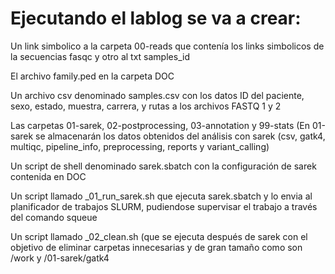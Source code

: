 # Ejecutando el lablog se va a crear:

Un link simbolico a la carpeta 00-reads que contenía los links simbolicos de la secuencias fasqc y otro al txt samples_id

El archivo family.ped en la carpeta DOC

Un archivo csv denominado samples.csv con los datos ID del paciente, sexo, estado, muestra, carrera, y rutas a los archivos FASTQ 1 y 2

Las carpetas 01-sarek, 02-postprocessing, 03-annotation y 99-stats
(En 01-sarek se almacenarán los datos obtenidos del análisis con sarek (csv, gatk4, multiqc, pipeline_info, preprocessing, reports y variant_calling)

Un script de shell denominado sarek.sbatch con la configuración de sarek contenida en DOC

Un script llamado _01_run_sarek.sh que ejecuta sarek.sbatch y lo envia al planificador de trabajos SLURM, pudiendose supervisar el trabajo a través del comando squeue

Un script llamado _02_clean.sh (que se ejecuta después de sarek con el objetivo de eliminar carpetas innecesarias y de gran tamaño como son /work y /01-sarek/gatk4
